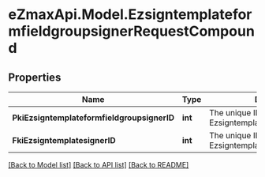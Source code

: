 
# eZmaxApi.Model.EzsigntemplateformfieldgroupsignerRequestCompound

## Properties

Name | Type | Description | Notes
------------ | ------------- | ------------- | -------------
**PkiEzsigntemplateformfieldgroupsignerID** | **int** | The unique ID of the Ezsigntemplateformfieldgroupsigner | [optional] 
**FkiEzsigntemplatesignerID** | **int** | The unique ID of the Ezsigntemplatesigner | 

[[Back to Model list]](../README.md#documentation-for-models)
[[Back to API list]](../README.md#documentation-for-api-endpoints)
[[Back to README]](../README.md)

